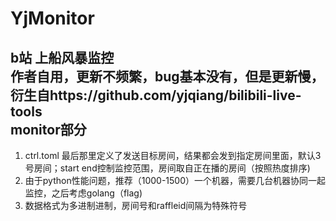 # YjMonitor
b站 上船风暴监控  
作者自用，更新不频繁，bug基本没有，但是更新慢，衍生自https://github.com/yjqiang/bilibili-live-tools  
monitor部分
------------
1. ctrl.toml 最后那里定义了发送目标房间，结果都会发到指定房间里面，默认3号房间；start end控制监控范围，房间取自正在播的房间（按照热度排序)
1. 由于python性能问题，推荐（1000-1500）一个机器，需要几台机器协同一起监控，之后考虑golang（flag)
1. 数据格式为多进制进制，房间号和raffleid间隔为特殊符号
